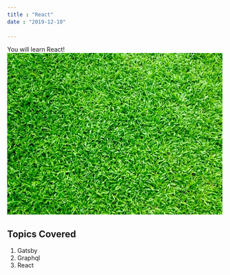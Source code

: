 ```yaml
---
title : "React"
date : "2019-12-10"

---
```



You will learn React!
![Grass](./grass.jpeg)
## Topics Covered

1. Gatsby
2. Graphql
3. React